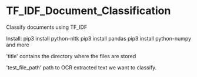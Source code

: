 # TF_IDF_Document_Classification
Classify documents using TF_IDF

Install:
pip3 install python-nltk
pip3 install pandas
pip3 install python-numpy
and more

'title'
contains the directory where the files are stored

'test_file_path'
path to OCR extracted text we want to classify.


